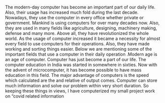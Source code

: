 The modern-day computer has become an important part of our daily life. Also, their usage has increased much fold during the last decade. Nowadays, they use the computer in every office whether private or government. Mankind is using computers for over many decades now. Also, they are used in many fields like agriculture, designing, machinery making, defense and many more. Above all, they have revolutionized the whole world. As the usage of computer increased it became a necessity for almost every field to use computers for their operations. Also, they have made working and sorting things easier. Below we are mentioning some of the important fields that use a computer in their daily operation .Modern age is an age of computer. Computer has just become a part of our life. The computer education in India was started in somewhere in sixties. Now with the advent of microcomputer, it has become possible to have mass education in this field. The major advantage of computers is the speed which calculated are the and relative of output comes. Computer can store much information and solve our problem within very short duration. So keeping these things in views, I have computerized my small project work on “covid related information

